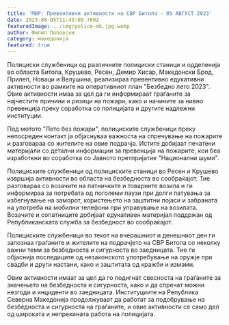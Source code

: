 ```yaml
---
title: 'МВР: Превентивни активности на СВР Битола - 05 АВГУСТ 2023'
date: 2023-08-05T11:43:09.709Z
featuredImage: ../img/police-mk.jpg.webp
author: Филип Поповски
category: македонија
featured: true
---
```

Полициски службеници од различните полициски станици и одделенија во областа Битола, Крушево, Ресен, Демир Хисар, Македонски Брод, Прилеп, Новаци и Велушина, реализираа превентивно едукативни активности во рамките на оперативниот план "Безбедно лето 2023". Овие активности имаа за цел да ги информираат граѓаните за најчестите причини и ризици на пожари, како и начините за нивно превенција преку соработка со полицијата и другите надлежни институции.

Под мотото "Лето без пожари", полициските службеници преку непосреден контакт ја објаснуваа важноста на спречување на пожарите и разговараа со жителите на овие подрачја. Истите добијаат печатени материјали со детални информации за превенција на пожарите, кои беа изработени во соработка со Јавното претпријатие "Национални шуми".

Полициските службеници од полициските станици во Ресен и Крушево извршија активности во областа на безбедноста во сообраќајот. Тие разговараа со возачите на патничките и товарните возила и ги информираа за потребата од поголеми паузи при долги патувања за избегнување на заморот, користењето на заштитни појаси и забраната на употреба на мобилни телефони при управување на возилата. Возачите и сопатниците добијаат едукативен материјал поддржан од Републиканската служба за безбедност во сообраќајот.

Полициските службеници во текот на вчерашниот и денешниот ден ги запознаа граѓаните и жителите на подрачјето на СВР Битола со неколку важни теми за безбедноста и сигурноста во заедницата. Тие ги објаснија последиците од незаконското употребување на оружје при свадби и други настани, како и заштитата од кражби и измами.

Овие активности имаат за цел да го подигнат свесноста на граѓаните за значењето на безбедноста и сигурноста, како и да спречат можни незгоди и инциденти во заедницата. Институциите на Република Северна Македонија продолжуваат да работат за подобрување на безбедноста и сигурноста на граѓаните, и овие активности се само дел од широката и непрекината работа на полицијата.
